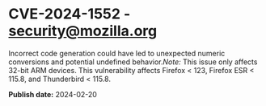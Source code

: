 # CVE-2024-1552 - security@mozilla.org

Incorrect code generation could have led to unexpected numeric conversions and potential undefined behavior.*Note:* This issue only affects 32-bit ARM devices. This vulnerability affects Firefox < 123, Firefox ESR < 115.8, and Thunderbird < 115.8.

**Publish date:** 2024-02-20
